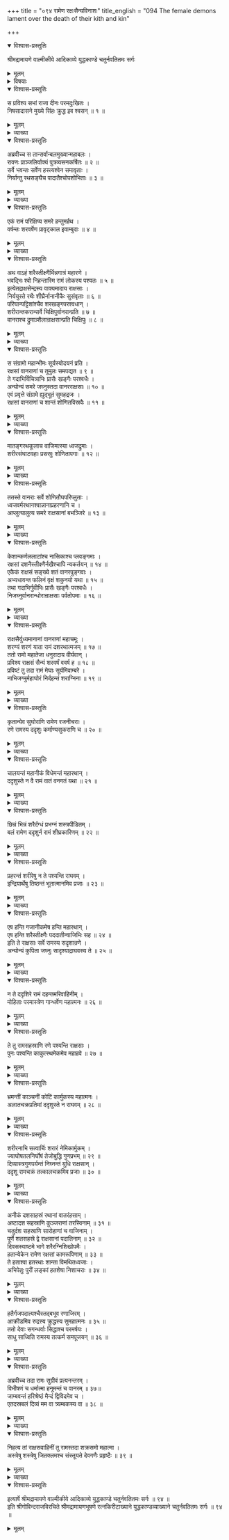+++
title = "०९४ रामेण रक्षःसैन्यविनाशः"
title_english = "094 The female demons lament over the death of their kith and kin"

+++

<details open><summary>विश्वास-प्रस्तुतिः</summary>

श्रीमद्रामायणे वाल्मीकीये आदिकाव्ये युद्धकाण्डे चतुर्नवतितमः सर्गः
</details>

<details><summary>मूलम्</summary>

श्रीमद्रामायणे वाल्मीकीये आदिकाव्ये युद्धकाण्डे चतुर्नवतितमः सर्गः
</details>

<details><summary>विषयाः</summary>

रामेण रावणमूलबलवधः ॥ १ ॥

</details>

<details open><summary>विश्वास-प्रस्तुतिः</summary>

स प्रविश्य सभां राजा दीनः परमदुःखितः ।  
निषसादासने मुख्ये सिंहः क्रुद्ध इव श्वसन् ॥ १ ॥
</details>

<details><summary>मूलम्</summary>

स प्रविश्य सभां राजा दीनः परमदुःखितः ।  
निषसादासने मुख्ये सिंहः क्रुद्ध इव श्वसन् ॥ १ ॥
</details>

<details><summary>व्याख्या</summary>

अथ मूलबलयुद्धं–स प्रविश्येत्यादि ॥ १ ॥
</details>

<details open><summary>विश्वास-प्रस्तुतिः</summary>

अब्रवीच्च स तान्सर्वान्बलमुख्यान्महाबलः ।  
रावणः प्राञ्जलिर्वाक्यं पुत्रव्यसनकर्षितः ॥ २ ॥  
सर्वे भवन्तः सर्वेण हस्त्यश्वेन समावृताः ।  
निर्यान्तु रथसङ्घैच पादातैश्चोपशोभिताः ॥ ३ ॥
</details>

<details><summary>मूलम्</summary>

अब्रवीच्च स तान्सर्वान्बलमुख्यान्महाबलः ।  
रावणः प्राञ्जलिर्वाक्यं पुत्रव्यसनकर्षितः ॥ २ ॥  
सर्वे भवन्तः सर्वेण हस्त्यश्वेन समावृताः ।  
निर्यान्तु रथसङ्घैच पादातैश्चोपशोभिताः ॥ ३ ॥
</details>

<details><summary>व्याख्या</summary>

रावणः प्राञ्जलिरिति । अनुनयार्थमञ्जलिकरणम् ॥ २-३ ॥
</details>

<details open><summary>विश्वास-प्रस्तुतिः</summary>

एकं रामं परिक्षिप्य समरे हन्तुमर्हथ ।  
वर्षन्तः शरवर्षेण प्रावृट्काल इवाम्बुदाः ॥ ४ ॥
</details>

<details><summary>मूलम्</summary>

एकं रामं परिक्षिप्य समरे हन्तुमर्हथ ।  
वर्षन्तः शरवर्षेण प्रावृट्काल इवाम्बुदाः ॥ ४ ॥
</details>

<details><summary>व्याख्या</summary>

परिक्षिप्य आवार्य । शरवर्षेण वृष्ट्वा हन्तुमर्हथेत्यन्वयः ॥ ४ ॥
</details>

<details open><summary>विश्वास-प्रस्तुतिः</summary>

अथ वाऽहं शरैस्तीक्ष्णैर्भिन्नगात्रं महारणे ।  
भवद्भिः श्वो निहन्तास्मि रामं लोकस्य पश्यतः ॥ ५ ॥  
इत्येतद्राक्षसेन्द्रस्य वाक्यमादाय राक्षसाः ।  
निर्ययुस्ते रथैः शीघ्रैर्नानानीकैः सुसंवृताः ॥ ६ ॥  
परिघान्पट्टिशांश्चैव शरखङ्गपरश्वधान् ।  
शरीरान्तकरान्सर्वे चिक्षिपुर्वानरान्प्रति ॥ ७ ॥  
वानराश्च द्रुमाञ्शैलान्राक्षसान्प्रति चिक्षिपुः ॥ ८ ॥
</details>

<details><summary>मूलम्</summary>

अथ वाऽहं शरैस्तीक्ष्णैर्भिन्नगात्रं महारणे ।  
भवद्भिः श्वो निहन्तास्मि रामं लोकस्य पश्यतः ॥ ५ ॥  
इत्येतद्राक्षसेन्द्रस्य वाक्यमादाय राक्षसाः ।  
निर्ययुस्ते रथैः शीघ्रैर्नानानीकैः सुसंवृताः ॥ ६ ॥  
परिघान्पट्टिशांश्चैव शरखङ्गपरश्वधान् ।  
शरीरान्तकरान्सर्वे चिक्षिपुर्वानरान्प्रति ॥ ७ ॥  
वानराश्च द्रुमाञ्शैलान्राक्षसान्प्रति चिक्षिपुः ॥ ८ ॥
</details>

<details><summary>व्याख्या</summary>

स रामो यदि हन्तुं न शक्येत तथापि भवतां शरैः भिन्नगात्रः स्यात् तेन तस्य वघः सुकरो मे भवेदित्यभिप्रायेणाह–अथ वेति । इदानीं यूयं तं हन्तुं न शक्ताश्चेदिदानीं तीक्ष्णैः शरैर्भवद्भिर्भिन्नगात्रं वो निहन्तास्मि ॥ ५–८ ॥
</details>

<details open><summary>विश्वास-प्रस्तुतिः</summary>

स संग्रामो महान्भीमः सूर्यस्योदयनं प्रति ।  
रक्षसां वानराणां च तुमुलः समपद्यत ॥ ९ ॥  
ते गदाभिर्विचित्राभिः प्रासैः खङ्गैः परश्वधैः ।  
अन्योन्यं समरे जघ्नुस्तदा वानरराक्षसाः ॥ १० ॥  
एवं प्रवृत्ते संग्रामे ह्युद्भूतं सुमहद्रजः ।  
रक्षसां वानराणां च शान्तं शोणितविस्रवैः ॥ ११ ॥
</details>

<details><summary>मूलम्</summary>

स संग्रामो महान्भीमः सूर्यस्योदयनं प्रति ।  
रक्षसां वानराणां च तुमुलः समपद्यत ॥ ९ ॥  
ते गदाभिर्विचित्राभिः प्रासैः खङ्गैः परश्वधैः ।  
अन्योन्यं समरे जघ्नुस्तदा वानरराक्षसाः ॥ १० ॥  
एवं प्रवृत्ते संग्रामे ह्युद्भूतं सुमहद्रजः ।  
रक्षसां वानराणां च शान्तं शोणितविस्रवैः ॥ ११ ॥
</details>

<details><summary>व्याख्या</summary>

सूर्यस्योदयनं प्रति सूर्योदयमारभ्य अन्योन्यं जघ्नुरित्यत्र शिलावृक्षाणामप्युपलक्षणं । राक्षसेभ्योपहृतानि गदाखड्गादीनि राक्षसानामिव वानराणामपि संभवन्तीति वा तथोक्तमिति ज्ञेयम् ॥ ९-११ ॥
</details>

<details open><summary>विश्वास-प्रस्तुतिः</summary>

मातङ्गरथकूलाच वाजिमत्स्या ध्वजद्रुमाः ।  
शरीरसंघाटवहाः प्रसस्रुः शोणितापगाः ॥ १२ ॥
</details>

<details><summary>मूलम्</summary>

मातङ्गरथकूलाच वाजिमत्स्या ध्वजद्रुमाः ।  
शरीरसंघाटवहाः प्रसस्रुः शोणितापगाः ॥ १२ ॥
</details>

<details><summary>व्याख्या</summary>

शरीराण्येव संघाटाः प्लवाः तान् वहन्तीति शरीरसंघाटवहाः ॥ १२ ॥
</details>

<details open><summary>विश्वास-प्रस्तुतिः</summary>

ततस्ते वानराः सर्वे शोणितौघपरिप्लुताः ।  
ध्वजवर्मरथानश्वान्नानाप्रहरणानि च ।  
आप्लुत्यालुत्य समरे राक्षसानां बभञ्जिरे ॥ १३ ॥
</details>

<details><summary>मूलम्</summary>

ततस्ते वानराः सर्वे शोणितौघपरिप्लुताः ।  
ध्वजवर्मरथानश्वान्नानाप्रहरणानि च ।  
आप्लुत्यालुत्य समरे राक्षसानां बभञ्जिरे ॥ १३ ॥
</details>

<details><summary>व्याख्या</summary>

ततस्ते वानराः सर्वे शोणितौघपरिप्लुता इत्यारभ्य राक्षसानां बभञ्जिर इत्यन्तं सार्घश्लोक एकान्वयः ॥ १३ ॥
</details>

<details open><summary>विश्वास-प्रस्तुतिः</summary>

केशान्कर्णललाटांश्च नासिकाश्च प्लवङ्गमाः ।  
रक्षसां दशनैस्तीक्ष्णैर्नखैश्चापि न्यकर्तयन् ॥ १४ ॥  
एकैकं राक्षसं सङ्ख्ये शतं वानरपुङ्गवाः ।  
अभ्यधावन्त फलिनं वृक्षं शकुनयो यथा ॥ १५ ॥  
तथा गदाभिर्गुवीभिः प्रासैः खङ्गैः परश्वधैः ।  
निजघ्नुर्वानरान्धोरान्राक्षसाः पर्वतोपमाः ॥ १६ ॥
</details>

<details><summary>मूलम्</summary>

केशान्कर्णललाटांश्च नासिकाश्च प्लवङ्गमाः ।  
रक्षसां दशनैस्तीक्ष्णैर्नखैश्चापि न्यकर्तयन् ॥ १४ ॥  
एकैकं राक्षसं सङ्ख्ये शतं वानरपुङ्गवाः ।  
अभ्यधावन्त फलिनं वृक्षं शकुनयो यथा ॥ १५ ॥  
तथा गदाभिर्गुवीभिः प्रासैः खङ्गैः परश्वधैः ।  
निजघ्नुर्वानरान्धोरान्राक्षसाः पर्वतोपमाः ॥ १६ ॥
</details>

<details><summary>व्याख्या</summary>

रक्षसां केशानिति क्रमेणान्वयः । न्यकर्तयन् चिच्छिदुः ॥ १४–१६ ॥
</details>

<details open><summary>विश्वास-प्रस्तुतिः</summary>

राक्षसैर्युध्यमानानां वानराणां महाचमूः ।  
शरण्यं शरणं याता रामं दशरथात्मजम् ॥ १७ ॥  
ततो रामो महातेजा धनुरादाय वीर्यवान् ।  
प्रविश्य राक्षसं सैन्यं शरवर्षं ववर्ष ह ॥ १८ ॥  
प्रविष्टं तु तदा रामं मेघाः सूर्यमिवाम्बरे ।  
नाभिजग्मुर्महाघोरं निर्दहन्तं शराग्निना ॥ १९ ॥
</details>

<details><summary>मूलम्</summary>

राक्षसैर्युध्यमानानां वानराणां महाचमूः ।  
शरण्यं शरणं याता रामं दशरथात्मजम् ॥ १७ ॥  
ततो रामो महातेजा धनुरादाय वीर्यवान् ।  
प्रविश्य राक्षसं सैन्यं शरवर्षं ववर्ष ह ॥ १८ ॥  
प्रविष्टं तु तदा रामं मेघाः सूर्यमिवाम्बरे ।  
नाभिजग्मुर्महाघोरं निर्दहन्तं शराग्निना ॥ १९ ॥
</details>

<details><summary>व्याख्या</summary>

राक्षसैरिति ॥ वानरसेनाशरणागतिरियं । राक्षसैर्वध्यमानानामित्याकिंचन्यानन्य -गतिकत्वोक्तिः । शरण्यमिति दयाद्युक्तिः । राममिति परत्वोक्तिः । दशरथात्मज इति सौलभ्योक्तिः ॥ १७–१९ ॥
</details>

<details open><summary>विश्वास-प्रस्तुतिः</summary>

कृतान्येव सुघोराणि रामेण रजनीचराः ।  
रणे रामस्य ददृशुः कर्माण्यसुकराणि च ॥ २० ॥
</details>

<details><summary>मूलम्</summary>

कृतान्येव सुघोराणि रामेण रजनीचराः ।  
रणे रामस्य ददृशुः कर्माण्यसुकराणि च ॥ २० ॥
</details>

<details><summary>व्याख्या</summary>

कृतान्येव ददृशुः नतु क्रियमाणानीत्यर्थः ॥ २० ॥
</details>

<details open><summary>विश्वास-प्रस्तुतिः</summary>

चालयन्तं महानीकं विधेमन्तं महारथान् ।  
ददृशुस्ते न वै रामं वातं वनगतं यथा ॥ २१ ॥
</details>

<details><summary>मूलम्</summary>

चालयन्तं महानीकं विधेमन्तं महारथान् ।  
ददृशुस्ते न वै रामं वातं वनगतं यथा ॥ २१ ॥
</details>

<details><summary>व्याख्या</summary>

न केवलं हस्तलाघवातिशयेन कर्मणामदर्शनं रणसंचारलाघवातिशयेन कर्तारमपि न ददृशुरित्याह—चालयन्तमिति ॥ यथा चालनविधमनादिकार्यलिङ्गात् वायुरनुमितो भवति तद्वद्रामोप्यनुमितः । नतु प्रत्यक्षित इत्यर्थः ॥ २१ ॥
</details>

<details open><summary>विश्वास-प्रस्तुतिः</summary>

छिन्नं भिन्नं शरैर्दग्धं प्रभग्नं शस्त्रपीडितम् ।  
बलं रामेण ददृशुर्न रामं शीघ्रकारिणम् ॥ २२ ॥
</details>

<details><summary>मूलम्</summary>

छिन्नं भिन्नं शरैर्दग्धं प्रभग्नं शस्त्रपीडितम् ।  
बलं रामेण ददृशुर्न रामं शीघ्रकारिणम् ॥ २२ ॥
</details>

<details><summary>व्याख्या</summary>

उक्तमर्थं विशदयति — छिन्नमिति । छिन्नं खण्डितं भिन्नं विदारितं । प्रभग्नं शकलीकृतं । शस्त्रपीडितं हृदयार्पितशल्यम् ॥ २२ ॥
</details>

<details open><summary>विश्वास-प्रस्तुतिः</summary>

प्रहरन्तं शरीरेषु न ते पश्यन्ति राघवम् ।  
इन्द्रियार्थेषु तिष्ठन्तं भूतात्मानमिव प्रजाः ॥ २३ ॥
</details>

<details><summary>मूलम्</summary>

प्रहरन्तं शरीरेषु न ते पश्यन्ति राघवम् ।  
इन्द्रियार्थेषु तिष्ठन्तं भूतात्मानमिव प्रजाः ॥ २३ ॥
</details>

<details><summary>व्याख्या</summary>

इन्द्रियार्थेषु तिष्ठन्तं इन्द्रियार्थाननुतिष्ठन्तं अनुभवन्तं । तेनानुभवानुमीयमानमपि भूतात्मानं भूतस्य पञ्चभूतात्मकशरीरस्य आत्मानं जीवात्मानं । प्रजाः यथा न पश्यन्ति तथैव शरीरेषु प्रहरन्तं तेन प्रहारेणानुमीयमानमपि राघवं पुरतश्चक्षुषा नाद्राक्षुरित्यर्थः । यद्वा इन्द्रियार्थेषु प्रत्यक्षतोनुभूयमानेषु गन्धादिगुणेषु निराश्रयगुणावस्थानासंभवात् सौक्ष्म्येणानुवृत्तं भूतात्मानमिव पुष्पाद्यवयवभूतपृथिव्यादिस्वरूपमिवेत्यर्थः ॥ २३ ॥
</details>

<details open><summary>विश्वास-प्रस्तुतिः</summary>

एष हन्ति गजानीकमेष हन्ति महारथान् ।  
एष हन्ति शरैस्तीक्ष्णैः पददातीन्वाजिभिः सह ॥ २४ ॥  
इति ते राक्षसाः सर्वे रामस्य सदृशान्रणे ।  
अन्योन्यं कुपिता जघ्नुः सादृश्याद्राघवस्य ते ॥ २५ ॥
</details>

<details><summary>मूलम्</summary>

एष हन्ति गजानीकमेष हन्ति महारथान् ।  
एष हन्ति शरैस्तीक्ष्णैः पददातीन्वाजिभिः सह ॥ २४ ॥  
इति ते राक्षसाः सर्वे रामस्य सदृशान्रणे ।  
अन्योन्यं कुपिता जघ्नुः सादृश्याद्राघवस्य ते ॥ २५ ॥
</details>

<details><summary>व्याख्या</summary>

एष हन्तीत्यादिश्लोकद्वयमेकान्वयम् ॥ सदृशान् सादृश्येन प्रतीयमानान् । अन्योन्यं सादृश्यादेव हेतोर्जघ्नुश्चेत्यन्वयः ॥ २४-२५ ॥
</details>

<details open><summary>विश्वास-प्रस्तुतिः</summary>

न ते ददृशिरे रामं दहन्तमरिवाहिनीम् ।  
मोहिताः परमास्त्रेण गान्धर्वेण महात्मनः ॥ २६ ॥
</details>

<details><summary>मूलम्</summary>

न ते ददृशिरे रामं दहन्तमरिवाहिनीम् ।  
मोहिताः परमास्त्रेण गान्धर्वेण महात्मनः ॥ २६ ॥
</details>

<details><summary>व्याख्या</summary>

राक्षसानां रामादर्शनकारणमाह – न त इति ॥ इदमुपलक्षणं । सादृश्यदर्शनमपि मोहनास्त्रेणेति द्रष्टव्यं । महात्मना महास्वभावेन ॥ २६ ॥
</details>

<details open><summary>विश्वास-प्रस्तुतिः</summary>

ते तु रामसहस्राणि रणे पश्यन्ति राक्षसाः ।  
पुनः पश्यन्ति काकुत्स्थमेकमेव महाहवे ॥ २७ ॥
</details>

<details><summary>मूलम्</summary>

ते तु रामसहस्राणि रणे पश्यन्ति राक्षसाः ।  
पुनः पश्यन्ति काकुत्स्थमेकमेव महाहवे ॥ २७ ॥
</details>

<details><summary>व्याख्या</summary>

अदर्शनवत्सदृशदर्शनवच्चानेकत्वदर्शनं नास्त्रकृतं किंतु भीतिकृतमित्याह – ते त्विति ॥ तुशब्दः पूर्वस्माद्विशेषपरः । मारीचेनाप्युक्तं – अपि रामसहस्राणि भीतः पश्यामि रावण इति ॥ २७ ॥
</details>

<details open><summary>विश्वास-प्रस्तुतिः</summary>

भ्रमन्तीं काञ्चनीं कोटिं कार्मुकस्य महात्मनः ।  
अलातचक्रप्रतिमां ददृशुस्ते न राघवम् ॥ २८ ॥
</details>

<details><summary>मूलम्</summary>

भ्रमन्तीं काञ्चनीं कोटिं कार्मुकस्य महात्मनः ।  
अलातचक्रप्रतिमां ददृशुस्ते न राघवम् ॥ २८ ॥
</details>

<details><summary>व्याख्या</summary>

भ्रमन्तीं रामस्य मण्डलाकारगतिविशेषेष्विति केचित् । निरन्तरज्याकर्षणादिति वयं । अलातचक्रप्रतिमां निर्ज्वालं काष्ठं निरन्तरभ्रमणेनान्तरालाग्रहणाच्चक्रत्वेन प्रतीयमानामिवेत्यर्थः ॥ २८ ॥
</details>

<details open><summary>विश्वास-प्रस्तुतिः</summary>

शरीरनाभि सत्वार्चिः शरारं नेमिकार्मुकम् ।  
ज्याघोषतलनिर्घोषं तेजोबुद्धि गुणप्रभम् ॥ २९ ॥  
दिव्यास्त्रगुणपर्यन्तं निघ्नन्तं युधि राक्षसान् ।  
ददृशू रामचक्रं तत्कालचक्रमिव प्रजाः ॥ ३० ॥
</details>

<details><summary>मूलम्</summary>

शरीरनाभि सत्वार्चिः शरारं नेमिकार्मुकम् ।  
ज्याघोषतलनिर्घोषं तेजोबुद्धि गुणप्रभम् ॥ २९ ॥  
दिव्यास्त्रगुणपर्यन्तं निघ्नन्तं युधि राक्षसान् ।  
ददृशू रामचक्रं तत्कालचक्रमिव प्रजाः ॥ ३० ॥
</details>

<details><summary>व्याख्या</summary>

अथ तत्र समरसमये मण्डलीकृतकार्मुकं रामं सकलरिपुनिघातिसुदर्शनत्वेन रूपयति – शरीरेत्यादिना ॥ ज्वाला नेम्यरनाभ्यक्षपुरुषाङ्गं सुदर्शनं इत्युक्तरीत्या चक्रं षडङ्गं भवति । तत्र कोदण्डचक्रमध्यस्थत्वाद्दृढत्वाच्च शरीरं नाभित्वेन दर्शयति – शरीरेति । नाभिः चक्रमध्योन्नतप्रदेशः । शरीरमेव नाभिर्यस्य तत्तथोक्तं । सत्त्वं बलमेवार्चिः ज्वाला यस्य तत् सत्त्वार्चिः । वह्नेर्द्वयोर्ज्वालकीलावर्चिर्हेतिः शिखा स्त्रियां इत्यमरः । सत्त्वस्य परसन्तापहेतुत्वादर्चिष्ट्वेन निरूपणं । शरा एवाराणि चक्रमध्यशलाकाः यस्य तच्छरारं । सुदर्शनस्य सहस्रारत्वाच्छराणामरत्वरूपणेन युगपत्सहस्रशरसंधानं व्यज्यते । नेमिः आधारश्चक्रप्रान्तः । नेमिभूतं मण्डलीकृतकार्मुकं यस्य तत्कार्मुकनेमीत्यर्थः । एतेन मण्डलीकृतदशायामपि नाभिभूतरामशरीरपरिवेषेण धनुषो महोन्नतत्वमुच्यते । सुदर्शनस्य ज्वालामालया निरन्तरघोषवत्त्वाज्यातलघोषं तद्घोषत्वेन रूपयति – ज्याघोषतलनिर्घोषमिति । तलं ज्याघातवारणं तेन तद्घोषो लक्ष्यते । ज्याघोषतलघोषावेव निर्घोषो यस्य तत्तथोक्तं । तेजः पराक्रम एव बुद्धिः अक्षं यस्य तत्तेजोबुद्धि । यथा प्लवगसैन्यमुलूकजिता जितं इत्यत्र उलूकशब्दो लक्षणया कौशिकशब्दं लक्षयित्वा इन्द्रजितमाह तथा बुद्धिशब्दो बुद्धिजनकाक्षलक्षणया अक्षप्रदेशमाह । गुणः शरीरकान्तिः स एव प्रभा यस्य तत्तथोक्तं । दिव्यास्त्राणां गुणः शक्तिः माहात्म्यं वा तदेव पर्यन्तो धारा यस्य तद्दिव्यास्त्रगुणपर्यन्तं । निघ्नन्तं निघ्नत् । लिङ्गव्यत्यय आर्षः । किंच कालचक्रं ज्योतिश्चक्रमिव स्थितं । विष्णुपुराणे ‘यत्र कालचक्रं प्रतिष्ठितं’ इति प्रयोगात् । रामचक्रं उक्तरीत्या चक्रमिव स्थितं रामं ददृशुः । ननु यदि रामो मोहनास्त्रेण राक्षसान्संहरेत्तदेन्द्रजितोस्य को विशेषः । उच्यते । नात्र गान्धर्वास्त्रेण मोहनं कृतं । अपितु गान्धर्वप्रयोगे सति वेगातिशयेनाज्ञातस्वपरविभेदतया मोहिताः परस्परं जघ्नुः । यत्र रामो दृष्टः तत्क्षणे तत्र तस्यादर्शनाद्राममुद्दिश्य क्षिप्ताः शराः स्वकीयानेव घ्नन्ति । वेगातिशयादेव नानादिक्षु चक्षुःप्रसरे नानात्वेन दर्शनं । अतएव न रामं शीघ्रकारिण मित्युक्तिः । कार्मुककोटेरलातचक्रप्रतिमत्वं रामस्य चक्रत्वरूपणं च प्रयोगशैव्यादेव संगच्छते । अतएव सुग्रीवादयो मायाबलत्वं शङ्केरन्निति परिहरिष्यति— एतदस्रबलमिति । न ते ददृशिर इत्यस्य श्लोकस्यैवं योजना । गान्धर्वास्त्रेण दहन्तं रामं मोहिताः सन्तो न ददृशिरे । मोहोत्र वेगादग्रहणं । गान्धर्वास्त्रं दाहमात्रे हेतुरिति बोध्यम् ॥ २९-३० ॥
</details>

<details open><summary>विश्वास-प्रस्तुतिः</summary>

अनीकं दशसाहस्रं रथानां वातरंहसाम् ।  
अष्टादश सहस्राणि कुञ्जराणां तरस्विनाम् ॥ ३१ ॥  
चतुर्दश सहस्राणि सारोहाणां च वाजिनाम् ।  
पूर्णे शतसहस्रे द्वे राक्षसानां पदातिनाम् ॥ ३२ ॥  
दिवसस्याष्टमे भागे शरैरग्निशिखोपमैः ।  
हतान्येकेन रामेण रक्षसां कामरूपिणाम् ॥ ३३ ॥  
ते हताश्वा हतरथाः शान्ता विमथितध्वजाः ।  
अभिपेतुः पुरीं लङ्कां हतशेषा निशाचराः ॥ ३४ ॥
</details>

<details><summary>मूलम्</summary>

अनीकं दशसाहस्रं रथानां वातरंहसाम् ।  
अष्टादश सहस्राणि कुञ्जराणां तरस्विनाम् ॥ ३१ ॥  
चतुर्दश सहस्राणि सारोहाणां च वाजिनाम् ।  
पूर्णे शतसहस्रे द्वे राक्षसानां पदातिनाम् ॥ ३२ ॥  
दिवसस्याष्टमे भागे शरैरग्निशिखोपमैः ।  
हतान्येकेन रामेण रक्षसां कामरूपिणाम् ॥ ३३ ॥  
ते हताश्वा हतरथाः शान्ता विमथितध्वजाः ।  
अभिपेतुः पुरीं लङ्कां हतशेषा निशाचराः ॥ ३४ ॥
</details>

<details><summary>व्याख्या</summary>

अनीकमित्यादि ॥ एकेभैकरथा व्यश्वा पत्तिः पञ्चपदातिका । पत्त्यङ्गैस्त्रिगुणैः सर्वैः क्रमादाख्या यथोत्तरम् ॥ सेनामुखं गुल्मगणौ वाहिनी पृतना चमूः इत्युक्तरीत्या दशसंख्यासंख्यातापत्तिः । पत्तितस्त्रिगुणं सेनामुखं । सेनामुखतस्त्रिगुणो गुल्मः । गुल्मतस्त्रिगुणो गणः । गणतस्त्रिगुणा वाहिनी । तत्रिगुणा पृतना । पृतनातस्त्रिगुणा चमूः । एवंच दशोनत्रिशताधिकसप्तसहस्रसंख्यालक्षणा चमूरनीकशब्देनोच्यते । सहस्राण्येव साहस्राणि दश साहस्राण्यस्मिन्सन्तीति दशसाहस्रं । रथानां दशसहस्राण्यनीकानीत्यर्थः । एकोनत्रिंशल्लक्षाधिकसप्तकोटिसंख्यासंख्याता रथा इत्युक्तं भवति । रथाङ्गं ७ कोटि २९ लक्षं । अष्टादश सहस्राणीत्यनेन अनीकमित्येतद्विभक्तिविपरिणामेनानुषज्यते । अष्टादश सहस्राण्यनीकानीत्यर्थः । विंशतिसहस्राधिकद्वादशलक्षोत्तरत्रयोदशकोटिसंख्यासंख्याता -स्तरस्विनः कुञ्जरा इत्यर्थः । गजाङ्गं १३ कोटि १२ लक्ष २०००० सहस्रं । चतुर्दश सहस्राणीत्यत्रापि अनीकमित्येतद्विपरिणाम्यानुषञ्जनीयम् । चतुर्दश सहस्राण्यनीकानीत्यर्थः । षष्टिसहस्राधिकविंशतिलक्षोत्तरदशकोटिसंख्यासंख्याताः सा रोहा वाजिन इत्यर्थः । तुरङ्ग १० कोटि २० लक्ष सहस्रं ६०००० । पूर्णे शतसहस्रे द्वे अनीकानीत्यर्थः । अशीतिलक्षोत्तरपञ्चचत्वारिंशत्कोट्यधिकशतकोटिसंख्यासंख्याताः पदातयो राक्षसा इत्यर्थः । पदाति १४५ कोटि ८० लक्षम् । वातरंहसामित्यादिविशेषण महिम्ना तद्भिन्ना रथगजतुरगपदातयोसंख्येया इति भावः । अत एवैवमनुसंदधते – नागानामयुतं तुरङ्गनियुतं सार्धं रथानां शतं पादातं शतकोटि कर्तनविधावेकः कबन्धो रणे । एवं कोटिकबन्धकर्तनविधौ किंचिद्ध्वनिः किंकिणी यामार्धं परमात्मनो रघुपतेः कोदण्डघण्टारवः इति ॥ कामरूपिणां रक्षसां संबन्धीनि । रथादिचतुरङ्गबलानि एकेन रामेण दिवंसस्याष्टमेभागे पादोनघटिकाचतुष्टये निहतानीत्यन्वयः ॥ ३१-३४ ॥
</details>

<details open><summary>विश्वास-प्रस्तुतिः</summary>

हतैर्गजपदात्यश्चैस्तद्बभूव रणाजिरम् ।  
आक्रीडमिव रुद्रस्य क्रुद्धस्य सुमहात्मनः ॥ ३५ ॥  
ततो देवाः सगन्धर्वाः सिद्धाश्च परमर्षयः ।  
साधु साध्विति रामस्य तत्कर्म समपूजयन् ॥ ३६ ॥
</details>

<details><summary>मूलम्</summary>

हतैर्गजपदात्यश्चैस्तद्बभूव रणाजिरम् ।  
आक्रीडमिव रुद्रस्य क्रुद्धस्य सुमहात्मनः ॥ ३५ ॥  
ततो देवाः सगन्धर्वाः सिद्धाश्च परमर्षयः ।  
साधु साध्विति रामस्य तत्कर्म समपूजयन् ॥ ३६ ॥
</details>

<details><summary>व्याख्या</summary>

हतैरिति । हतगजाद्युपलक्षितं सुमहात्मनो रामस्य तद्रणाजिरं रुद्रस्य आक्रीडं क्रीडास्थानं श्मशानमिव बभूव । आर्षं नपुंसकत्वं । अचिरेण पुरी लङ्का श्मशानसदृशी भवेत् इति पूर्वोक्तेः ॥ ३५-३६ ॥
</details>

<details open><summary>विश्वास-प्रस्तुतिः</summary>

अब्रवीच्च तदा रामः सुग्रीवं प्रत्यनन्तरम् ।  
विभीषणं च धर्मात्मा हनूमन्तं च वानरम् ॥ ३७॥  
जाम्बवन्तं हरिश्रेष्ठं मैन्दं द्विविदमेव च ।  
एतदस्रबलं दिव्यं मम वा त्र्यम्बकस्य वा ॥ ३८ ॥
</details>

<details><summary>मूलम्</summary>

अब्रवीच्च तदा रामः सुग्रीवं प्रत्यनन्तरम् ।  
विभीषणं च धर्मात्मा हनूमन्तं च वानरम् ॥ ३७॥  
जाम्बवन्तं हरिश्रेष्ठं मैन्दं द्विविदमेव च ।  
एतदस्रबलं दिव्यं मम वा त्र्यम्बकस्य वा ॥ ३८ ॥
</details>

<details><summary>व्याख्या</summary>

अब्रवीचेत्यादिश्लोकद्वयमेकान्वयम् ॥ प्रत्यनन्तरं समीपस्थं । क्षणेनानेन रक्षः प्रतिक्षेपजनितां मायावित्वशङ्कां वारयति – एतस्रद्बलमिति । अत्रान्ते इतिकरणं द्रष्टव्यं अस्त्रबलं अस्त्रप्रयोगशक्तिः । न त्वस्त्रमपि गान्धर्वेण च गान्धवै इति रावणादेरपि तत्संभवकथनात् । त्र्यम्बकस्य वा संहारकाले अस्तीति शेषः ॥ ३७ – ३८ ॥
</details>

<details open><summary>विश्वास-प्रस्तुतिः</summary>

निहत्य तां राक्षसवाहिनीं तु रामस्तदा शक्रसमो महात्मा ।  
अस्त्रेषु शस्त्रेषु जितक्लमश्च संस्तूयते देवगणैः प्रहृष्टैः ॥ ३९ ॥
</details>

<details><summary>मूलम्</summary>

निहत्य तां राक्षसवाहिनीं तु रामस्तदा शक्रसमो महात्मा ।  
अस्त्रेषु शस्त्रेषु जितक्लमश्च संस्तूयते देवगणैः प्रहृष्टैः ॥ ३९ ॥
</details>

<details><summary>व्याख्या</summary>

संस्तूयत इति वर्तमाननिर्देशन स्तुतेरद्याप्यविच्छिन्नत्वमुच्यते ॥ ३९ ॥
</details>

<details open><summary>विश्वास-प्रस्तुतिः</summary>

इत्यार्षे श्रीमद्रामायणे वाल्मीकीये आदिकाव्ये युद्धकाण्डे चतुर्नवतितमः सर्गः ॥ ९४ ॥  
इति श्रीगोविन्दराजविरचिते श्रीमद्रामायणभूषणे रत्नकिरीटाख्याने युद्धकाण्डव्याख्याने चतुर्नवतितमः सर्गः ॥ ९४ ॥
</details>

<details><summary>मूलम्</summary>

इत्यार्षे श्रीमद्रामायणे वाल्मीकीये आदिकाव्ये युद्धकाण्डे चतुर्नवतितमः सर्गः ॥ ९४ ॥  
इति श्रीगोविन्दराजविरचिते श्रीमद्रामायणभूषणे रत्नकिरीटाख्याने युद्धकाण्डव्याख्याने चतुर्नवतितमः सर्गः ॥ ९४ ॥
</details>

